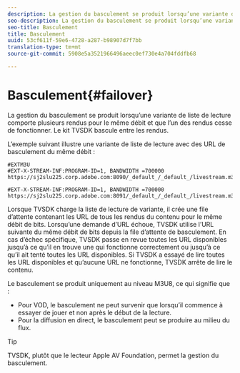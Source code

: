 ```yaml
---
description: La gestion du basculement se produit lorsqu’une variante de liste de lecture comporte plusieurs rendus pour le même débit et que l’un des rendus cesse de fonctionner. Le kit TVSDK bascule entre les rendus.
seo-description: La gestion du basculement se produit lorsqu’une variante de liste de lecture comporte plusieurs rendus pour le même débit et que l’un des rendus cesse de fonctionner. Le kit TVSDK bascule entre les rendus.
seo-title: Basculement
title: Basculement
uuid: 53cf611f-59e6-4728-a287-b98907d7f7bb
translation-type: tm+mt
source-git-commit: 5908e5a3521966496aeec0ef730e4a704fddfb68

---
```



# Basculement{#failover}

La gestion du basculement se produit lorsqu’une variante de liste de lecture comporte plusieurs rendus pour le même débit et que l’un des rendus cesse de fonctionner. Le kit TVSDK bascule entre les rendus.

L’exemple suivant illustre une variante de liste de lecture avec des URL de basculement du même débit :

```
#EXTM3U
#EXT-X-STREAM-INF:PROGRAM-ID=1, BANDWIDTH =700000
https://sj2slu225.corp.adobe.com:8090/_default_/_default_/livestream.m3u8   

#EXT-X-STREAM-INF:PROGRAM-ID=1, BANDWIDTH =700000
https://sj2slu225.corp.adobe.com:8091/_default_/_default_/livestream.m3u8
```

Lorsque TVSDK charge la liste de lecture de variante, il crée une file d’attente contenant les URL de tous les rendus du contenu pour le même débit de bits. Lorsqu’une demande d’URL échoue, TVSDK utilise l’URL suivante du même débit de bits depuis la file d’attente de basculement. En cas d’échec spécifique, TVSDK passe en revue toutes les URL disponibles jusqu’à ce qu’il en trouve une qui fonctionne correctement ou jusqu’à ce qu’il ait tenté toutes les URL disponibles. Si TVSDK a essayé de lire toutes les URL disponibles et qu’aucune URL ne fonctionne, TVSDK arrête de lire le contenu.

Le basculement se produit uniquement au niveau M3U8, ce qui signifie que :

* Pour VOD, le basculement ne peut survenir que lorsqu’il commence à essayer de jouer et non après le début de la lecture.
* Pour la diffusion en direct, le basculement peut se produire au milieu du flux.

>[!TIP]
>
>TVSDK, plutôt que le lecteur Apple AV Foundation, permet la gestion du basculement.

